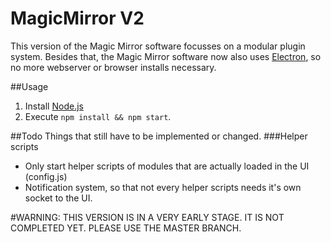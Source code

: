 # MagicMirror V2
This version of the Magic Mirror software focusses on a modular plugin system. Besides that, the Magic Mirror software now also uses [Electron](http://electron.atom.io/), so no more webserver or browser installs necessary. 

##Usage 
1. Install [Node.js](https://nodejs.org/en/)
2. Execute `npm install && npm start`.

##Todo
Things that still have to be implemented or changed.
###Helper scripts
- Only start helper scripts of modules that are actually loaded in the UI (config.js)
- Notification system, so that not every helper scripts needs it's own socket to the UI.

#WARNING: THIS VERSION IS IN A VERY EARLY STAGE. IT IS NOT COMPLETED YET. PLEASE USE THE MASTER BRANCH.
